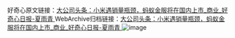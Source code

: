 好奇心原文链接：[大公司头条：小米遇销量瓶颈，蚂蚁金服将在国内上市_商业_好奇心日报-夏雨青 ](https://www.qdaily.com/articles/11606.html)
WebArchive归档链接：[大公司头条：小米遇销量瓶颈，蚂蚁金服将在国内上市_商业_好奇心日报-夏雨青 ](http://web.archive.org/web/20190623170812/https://www.qdaily.com/articles/11606.html)
![image](http://ww3.sinaimg.cn/large/007d5XDply1g3wadlrmbkj30u03ave81)